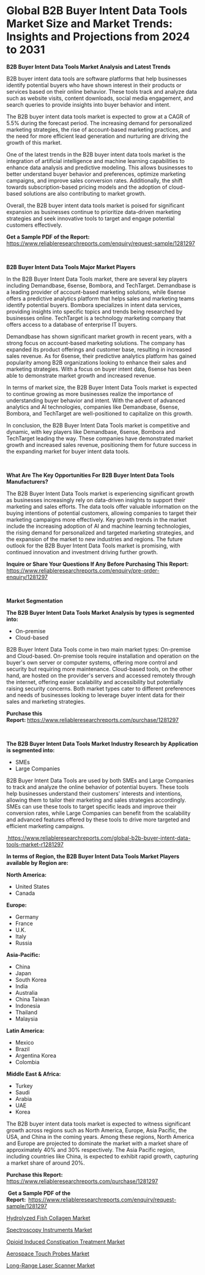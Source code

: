 <p><h1>Global B2B Buyer Intent Data Tools Market Size and Market Trends: Insights and Projections from 2024 to 2031</h1></p><p><strong>B2B Buyer Intent Data Tools Market Analysis and Latest Trends</strong></p>
<p><p>B2B buyer intent data tools are software platforms that help businesses identify potential buyers who have shown interest in their products or services based on their online behavior. These tools track and analyze data such as website visits, content downloads, social media engagement, and search queries to provide insights into buyer behavior and intent.</p><p>The B2B buyer intent data tools market is expected to grow at a CAGR of 5.5% during the forecast period. The increasing demand for personalized marketing strategies, the rise of account-based marketing practices, and the need for more efficient lead generation and nurturing are driving the growth of this market. </p><p>One of the latest trends in the B2B buyer intent data tools market is the integration of artificial intelligence and machine learning capabilities to enhance data analysis and predictive modeling. This allows businesses to better understand buyer behavior and preferences, optimize marketing campaigns, and improve sales conversion rates. Additionally, the shift towards subscription-based pricing models and the adoption of cloud-based solutions are also contributing to market growth.</p><p>Overall, the B2B buyer intent data tools market is poised for significant expansion as businesses continue to prioritize data-driven marketing strategies and seek innovative tools to target and engage potential customers effectively.</p></p>
<p><strong>Get a Sample PDF of the Report:&nbsp;</strong> <a href="https://www.reliableresearchreports.com/enquiry/request-sample/1281297">https://www.reliableresearchreports.com/enquiry/request-sample/1281297</a></p>
<p>&nbsp;</p>
<p><strong>B2B Buyer Intent Data Tools Major Market Players</strong></p>
<p><p>In the B2B Buyer Intent Data Tools market, there are several key players including Demandbase, 6sense, Bombora, and TechTarget. Demandbase is a leading provider of account-based marketing solutions, while 6sense offers a predictive analytics platform that helps sales and marketing teams identify potential buyers. Bombora specializes in intent data services, providing insights into specific topics and trends being researched by businesses online. TechTarget is a technology marketing company that offers access to a database of enterprise IT buyers.</p><p>Demandbase has shown significant market growth in recent years, with a strong focus on account-based marketing solutions. The company has expanded its product offerings and customer base, resulting in increased sales revenue. As for 6sense, their predictive analytics platform has gained popularity among B2B organizations looking to enhance their sales and marketing strategies. With a focus on buyer intent data, 6sense has been able to demonstrate market growth and increased revenue.</p><p>In terms of market size, the B2B Buyer Intent Data Tools market is expected to continue growing as more businesses realize the importance of understanding buyer behavior and intent. With the advent of advanced analytics and AI technologies, companies like Demandbase, 6sense, Bombora, and TechTarget are well-positioned to capitalize on this growth.</p><p>In conclusion, the B2B Buyer Intent Data Tools market is competitive and dynamic, with key players like Demandbase, 6sense, Bombora and TechTarget leading the way. These companies have demonstrated market growth and increased sales revenue, positioning them for future success in the expanding market for buyer intent data tools.</p></p>
<p>&nbsp;</p>
<p><strong>What Are The Key Opportunities For B2B Buyer Intent Data Tools Manufacturers?</strong></p>
<p><p>The B2B Buyer Intent Data Tools market is experiencing significant growth as businesses increasingly rely on data-driven insights to support their marketing and sales efforts. The data tools offer valuable information on the buying intentions of potential customers, allowing companies to target their marketing campaigns more effectively. Key growth trends in the market include the increasing adoption of AI and machine learning technologies, the rising demand for personalized and targeted marketing strategies, and the expansion of the market to new industries and regions. The future outlook for the B2B Buyer Intent Data Tools market is promising, with continued innovation and investment driving further growth.</p></p>
<p><strong>Inquire or Share Your Questions If Any Before Purchasing This Report:</strong> <a href="https://www.reliableresearchreports.com/enquiry/pre-order-enquiry/1281297">https://www.reliableresearchreports.com/enquiry/pre-order-enquiry/1281297</a></p>
<p>&nbsp;</p>
<p><strong>Market Segmentation</strong></p>
<p><strong>The B2B Buyer Intent Data Tools Market Analysis by types is segmented into:</strong></p>
<p><ul><li>On-premise</li><li>Cloud-based</li></ul></p>
<p><p>B2B Buyer Intent Data Tools come in two main market types: On-premise and Cloud-based. On-premise tools require installation and operation on the buyer's own server or computer systems, offering more control and security but requiring more maintenance. Cloud-based tools, on the other hand, are hosted on the provider's servers and accessed remotely through the internet, offering easier scalability and accessibility but potentially raising security concerns. Both market types cater to different preferences and needs of businesses looking to leverage buyer intent data for their sales and marketing strategies.</p></p>
<p><strong>Purchase this Report:&nbsp;</strong><a href="https://www.reliableresearchreports.com/purchase/1281297">https://www.reliableresearchreports.com/purchase/1281297</a></p>
<p>&nbsp;</p>
<p><strong>The B2B Buyer Intent Data Tools Market Industry Research by Application is segmented into:</strong></p>
<p><ul><li>SMEs</li><li>Large Companies</li></ul></p>
<p><p>B2B Buyer Intent Data Tools are used by both SMEs and Large Companies to track and analyze the online behavior of potential buyers. These tools help businesses understand their customers' interests and intentions, allowing them to tailor their marketing and sales strategies accordingly. SMEs can use these tools to target specific leads and improve their conversion rates, while Large Companies can benefit from the scalability and advanced features offered by these tools to drive more targeted and efficient marketing campaigns.</p></p>
<p><a href="https://www.reliableresearchreports.com/global-b2b-buyer-intent-data-tools-market-r1281297">&nbsp;https://www.reliableresearchreports.com/global-b2b-buyer-intent-data-tools-market-r1281297</a></p>
<p><strong>In terms of Region, the B2B Buyer Intent Data Tools Market Players available by Region are:</strong></p>
<p>
    <p> <strong> North America: </strong>
        <ul>
            <li>United States</li>
            <li>Canada</li>
        </ul>
        </p> 
    <p> <strong> Europe: </strong>
        <ul>
            <li>Germany</li>
            <li>France</li>
            <li>U.K.</li>
            <li>Italy</li>
            <li>Russia</li>
        </ul>
        </p> 
    <p> <strong> Asia-Pacific: </strong>
        <ul>
            <li>China</li>
            <li>Japan</li>
            <li>South Korea</li>
            <li>India</li>
            <li>Australia</li>
            <li>China Taiwan</li>
            <li>Indonesia</li>
            <li>Thailand</li>
            <li>Malaysia</li>
        </ul>
        </p> 
    <p> <strong> Latin America: </strong>
        <ul>
            <li>Mexico</li>
            <li>Brazil</li>
            <li>Argentina Korea</li>
            <li>Colombia</li>
        </ul>
        </p> 
    <p> <strong> Middle East & Africa: </strong>
        <ul>
            <li>Turkey</li>
            <li>Saudi</li>
            <li>Arabia</li>
            <li>UAE</li>
            <li>Korea</li>
        </ul>
    </p>
    </p>
<p><p>The B2B buyer intent data tools market is expected to witness significant growth across regions such as North America, Europe, Asia Pacific, the USA, and China in the coming years. Among these regions, North America and Europe are projected to dominate the market with a market share of approximately 40% and 30% respectively. The Asia Pacific region, including countries like China, is expected to exhibit rapid growth, capturing a market share of around 20%.</p></p>
<p><strong>Purchase this Report: </strong><a href="https://www.reliableresearchreports.com/purchase/1281297">https://www.reliableresearchreports.com/purchase/1281297</a></p>
<p>&nbsp;<strong>Get a Sample PDF of the Report:&nbsp;&nbsp;</strong><a href="https://www.reliableresearchreports.com/enquiry/request-sample/1281297">https://www.reliableresearchreports.com/enquiry/request-sample/1281297</a></p>
<p><strong></strong></p>
<p><p><a href="https://www.linkedin.com/pulse/hydrolyzed-fish-collagen-market-research-report-forecast-growth-sgjhe">Hydrolyzed Fish Collagen Market</a></p><p><a href="https://github.com/Gilanghao0/Market-Research-Report-List-1/blob/main/spectroscopy-instruments-market.md">Spectroscopy Instruments Market</a></p><p><a href="https://issuu.com/reportprime-2/docs/opioid-induced-constipation-treatment-market-size-">Opioid Induced Constipation Treatment Market</a></p><p><a href="https://www.linkedin.com/pulse/global-aerospace-touch-probes-market-focus-application-end-use-vwmpf">Aerospace Touch Probes Market</a></p><p><a href="https://github.com/lukmanduiky01/Market-Research-Report-List-1/blob/main/long-range-laser-scanner-market.md">Long-Range Laser Scanner Market</a></p></p>